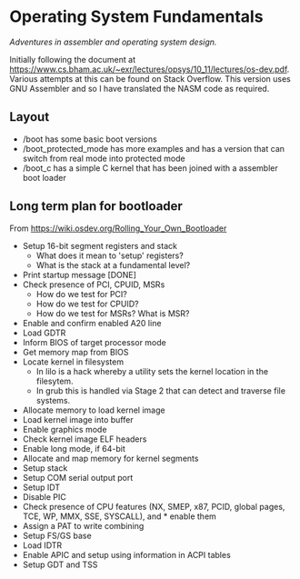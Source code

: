 # Operating System Fundamentals

_Adventures in assembler and operating system design._

Initially following the document at https://www.cs.bham.ac.uk/~exr/lectures/opsys/10_11/lectures/os-dev.pdf.  Various attempts at this can be found on Stack Overflow.  This version uses GNU Assembler and so I have translated the NASM code as required.

## Layout

* /boot     has some basic boot versions
* /boot_protected_mode      has more examples and has a version that can switch from real mode into protected mode
* /boot_c   has a simple C kernel that has been joined with a assembler boot loader


## Long term plan for bootloader

From https://wiki.osdev.org/Rolling_Your_Own_Bootloader


* Setup 16-bit segment registers and stack
  * What does it mean to 'setup' registers?
  * What is the stack at a fundamental level?
* Print startup message [DONE]
* Check presence of PCI, CPUID, MSRs
  * How do we test for PCI?
  * How do we test for CPUID?
  * How do we test for MSRs?  What is MSR?
* Enable and confirm enabled A20 line
* Load GDTR
* Inform BIOS of target processor mode
* Get memory map from BIOS
* Locate kernel in filesystem
  * In lilo is a hack whereby a utility sets the kernel location in the filesytem.
  * In grub this is handled via Stage 2 that can detect and traverse file systems.
* Allocate memory to load kernel image
* Load kernel image into buffer
* Enable graphics mode
* Check kernel image ELF headers
* Enable long mode, if 64-bit
* Allocate and map memory for kernel segments
* Setup stack
* Setup COM serial output port
* Setup IDT
* Disable PIC
* Check presence of CPU features (NX, SMEP, x87, PCID, global pages, TCE, WP, MMX, SSE, SYSCALL), and * enable them
* Assign a PAT to write combining
* Setup FS/GS base
* Load IDTR
* Enable APIC and setup using information in ACPI tables
* Setup GDT and TSS 